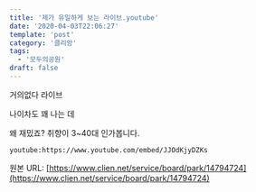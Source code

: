 ```yaml
---
title: '제가 유일하게 보는 라이브.youtube'
date: '2020-04-03T22:06:27'
template: 'post'
category: '클리앙'
tags: 
  - '모두의공원'
draft: false
---
```


거의없다 라이브

나이차도 꽤 나는 데

왜 재밌죠? 취향이 3~40대 인가봅니다.

`youtube:https://www.youtube.com/embed/JJOdKjyDZKs`

원본 URL: [https://www.clien.net/service/board/park/14794724](https://www.clien.net/service/board/park/14794724)